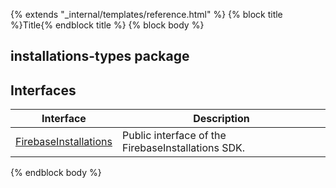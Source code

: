 {% extends "_internal/templates/reference.html" %}
{% block title %}Title{% endblock title %}
{% block body %}

## installations-types package

## Interfaces

|  Interface | Description |
|  --- | --- |
|  [FirebaseInstallations](./installations-types.firebaseinstallations.md#firebaseinstallations_interface) | Public interface of the FirebaseInstallations SDK. |

{% endblock body %}
